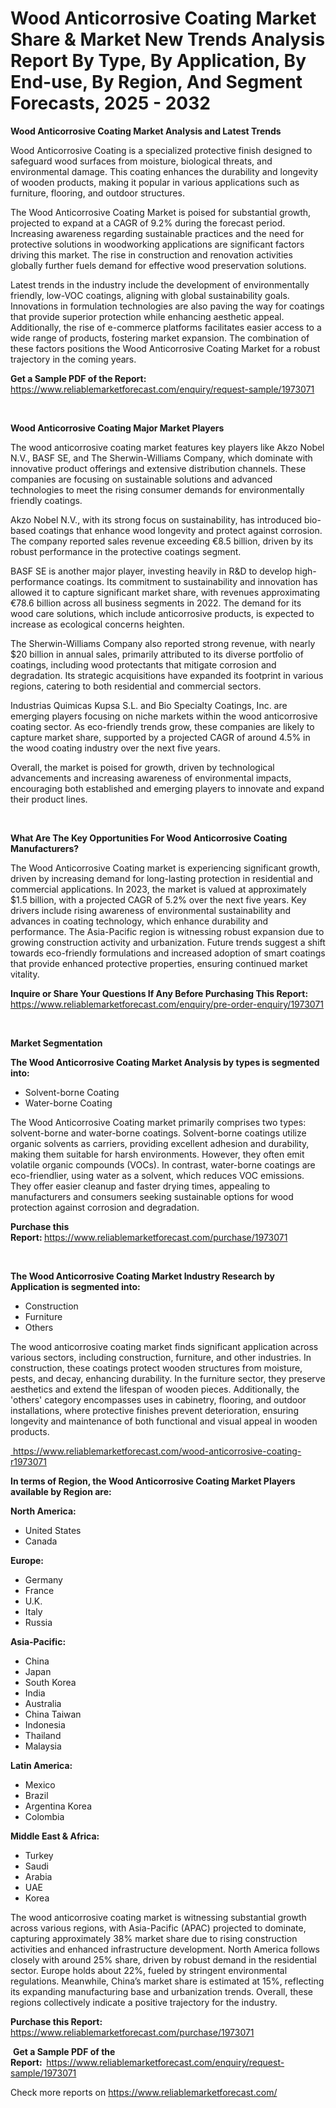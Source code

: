 <p><h1>Wood Anticorrosive Coating Market Share & Market New Trends Analysis Report By Type, By Application, By End-use, By Region, And Segment Forecasts, 2025 - 2032</h1></p><p><strong>Wood Anticorrosive Coating Market Analysis and Latest Trends</strong></p>
<p><p>Wood Anticorrosive Coating is a specialized protective finish designed to safeguard wood surfaces from moisture, biological threats, and environmental damage. This coating enhances the durability and longevity of wooden products, making it popular in various applications such as furniture, flooring, and outdoor structures.</p><p>The Wood Anticorrosive Coating Market is poised for substantial growth, projected to expand at a CAGR of 9.2% during the forecast period. Increasing awareness regarding sustainable practices and the need for protective solutions in woodworking applications are significant factors driving this market. The rise in construction and renovation activities globally further fuels demand for effective wood preservation solutions.</p><p>Latest trends in the industry include the development of environmentally friendly, low-VOC coatings, aligning with global sustainability goals. Innovations in formulation technologies are also paving the way for coatings that provide superior protection while enhancing aesthetic appeal. Additionally, the rise of e-commerce platforms facilitates easier access to a wide range of products, fostering market expansion. The combination of these factors positions the Wood Anticorrosive Coating Market for a robust trajectory in the coming years.</p></p>
<p><strong>Get a Sample PDF of the Report:&nbsp;</strong> <a href="https://www.reliablemarketforecast.com/enquiry/request-sample/1973071?utm_campaign=2320&utm_medium=2&utm_source=Github&utm_content=ia&utm_term=03042025&utm_id=wood-anticorrosive-coating">https://www.reliablemarketforecast.com/enquiry/request-sample/1973071</a></p>
<p>&nbsp;</p>
<p><strong>Wood Anticorrosive Coating Major Market Players</strong></p>
<p><p>The wood anticorrosive coating market features key players like Akzo Nobel N.V., BASF SE, and The Sherwin-Williams Company, which dominate with innovative product offerings and extensive distribution channels. These companies are focusing on sustainable solutions and advanced technologies to meet the rising consumer demands for environmentally friendly coatings.</p><p>Akzo Nobel N.V., with its strong focus on sustainability, has introduced bio-based coatings that enhance wood longevity and protect against corrosion. The company reported sales revenue exceeding €8.5 billion, driven by its robust performance in the protective coatings segment. </p><p>BASF SE is another major player, investing heavily in R&D to develop high-performance coatings. Its commitment to sustainability and innovation has allowed it to capture significant market share, with revenues approximating €78.6 billion across all business segments in 2022. The demand for its wood care solutions, which include anticorrosive products, is expected to increase as ecological concerns heighten.</p><p>The Sherwin-Williams Company also reported strong revenue, with nearly $20 billion in annual sales, primarily attributed to its diverse portfolio of coatings, including wood protectants that mitigate corrosion and degradation. Its strategic acquisitions have expanded its footprint in various regions, catering to both residential and commercial sectors.</p><p>Industrias Quimicas Kupsa S.L. and Bio Specialty Coatings, Inc. are emerging players focusing on niche markets within the wood anticorrosive coating sector. As eco-friendly trends grow, these companies are likely to capture market share, supported by a projected CAGR of around 4.5% in the wood coating industry over the next five years.</p><p>Overall, the market is poised for growth, driven by technological advancements and increasing awareness of environmental impacts, encouraging both established and emerging players to innovate and expand their product lines.</p></p>
<p>&nbsp;</p>
<p><strong>What Are The Key Opportunities For Wood Anticorrosive Coating Manufacturers?</strong></p>
<p><p>The Wood Anticorrosive Coating market is experiencing significant growth, driven by increasing demand for long-lasting protection in residential and commercial applications. In 2023, the market is valued at approximately $1.5 billion, with a projected CAGR of 5.2% over the next five years. Key drivers include rising awareness of environmental sustainability and advances in coating technology, which enhance durability and performance. The Asia-Pacific region is witnessing robust expansion due to growing construction activity and urbanization. Future trends suggest a shift towards eco-friendly formulations and increased adoption of smart coatings that provide enhanced protective properties, ensuring continued market vitality.</p></p>
<p><strong>Inquire or Share Your Questions If Any Before Purchasing This Report:</strong> <a href="https://www.reliablemarketforecast.com/enquiry/pre-order-enquiry/1973071?utm_campaign=2320&utm_medium=2&utm_source=Github&utm_content=ia&utm_term=03042025&utm_id=wood-anticorrosive-coating">https://www.reliablemarketforecast.com/enquiry/pre-order-enquiry/1973071</a></p>
<p>&nbsp;</p>
<p><strong>Market Segmentation</strong></p>
<p><strong>The Wood Anticorrosive Coating Market Analysis by types is segmented into:</strong></p>
<p><ul><li>Solvent-borne Coating</li><li>Water-borne Coating</li></ul></p>
<p><p>The Wood Anticorrosive Coating market primarily comprises two types: solvent-borne and water-borne coatings. Solvent-borne coatings utilize organic solvents as carriers, providing excellent adhesion and durability, making them suitable for harsh environments. However, they often emit volatile organic compounds (VOCs). In contrast, water-borne coatings are eco-friendlier, using water as a solvent, which reduces VOC emissions. They offer easier cleanup and faster drying times, appealing to manufacturers and consumers seeking sustainable options for wood protection against corrosion and degradation.</p></p>
<p><strong>Purchase this Report:&nbsp;</strong><a href="https://www.reliablemarketforecast.com/purchase/1973071?utm_campaign=2320&utm_medium=2&utm_source=Github&utm_content=ia&utm_term=03042025&utm_id=wood-anticorrosive-coating">https://www.reliablemarketforecast.com/purchase/1973071</a></p>
<p>&nbsp;</p>
<p><strong>The Wood Anticorrosive Coating Market Industry Research by Application is segmented into:</strong></p>
<p><ul><li>Construction</li><li>Furniture</li><li>Others</li></ul></p>
<p><p>The wood anticorrosive coating market finds significant application across various sectors, including construction, furniture, and other industries. In construction, these coatings protect wooden structures from moisture, pests, and decay, enhancing durability. In the furniture sector, they preserve aesthetics and extend the lifespan of wooden pieces. Additionally, the 'others' category encompasses uses in cabinetry, flooring, and outdoor installations, where protective finishes prevent deterioration, ensuring longevity and maintenance of both functional and visual appeal in wooden products.</p></p>
<p><a href="https://www.reliablemarketforecast.com/wood-anticorrosive-coating-r1973071?utm_campaign=2320&utm_medium=2&utm_source=Github&utm_content=ia&utm_term=03042025&utm_id=wood-anticorrosive-coating">&nbsp;https://www.reliablemarketforecast.com/wood-anticorrosive-coating-r1973071</a></p>
<p><strong>In terms of Region, the Wood Anticorrosive Coating Market Players available by Region are:</strong></p>
<p>
    <p> <strong> North America: </strong>
        <ul>
            <li>United States</li>
            <li>Canada</li>
        </ul>
        </p> 
    <p> <strong> Europe: </strong>
        <ul>
            <li>Germany</li>
            <li>France</li>
            <li>U.K.</li>
            <li>Italy</li>
            <li>Russia</li>
        </ul>
        </p> 
    <p> <strong> Asia-Pacific: </strong>
        <ul>
            <li>China</li>
            <li>Japan</li>
            <li>South Korea</li>
            <li>India</li>
            <li>Australia</li>
            <li>China Taiwan</li>
            <li>Indonesia</li>
            <li>Thailand</li>
            <li>Malaysia</li>
        </ul>
        </p> 
    <p> <strong> Latin America: </strong>
        <ul>
            <li>Mexico</li>
            <li>Brazil</li>
            <li>Argentina Korea</li>
            <li>Colombia</li>
        </ul>
        </p> 
    <p> <strong> Middle East & Africa: </strong>
        <ul>
            <li>Turkey</li>
            <li>Saudi</li>
            <li>Arabia</li>
            <li>UAE</li>
            <li>Korea</li>
        </ul>
    </p>
    </p>
<p><p>The wood anticorrosive coating market is witnessing substantial growth across various regions, with Asia-Pacific (APAC) projected to dominate, capturing approximately 38% market share due to rising construction activities and enhanced infrastructure development. North America follows closely with around 25% share, driven by robust demand in the residential sector. Europe holds about 22%, fueled by stringent environmental regulations. Meanwhile, China’s market share is estimated at 15%, reflecting its expanding manufacturing base and urbanization trends. Overall, these regions collectively indicate a positive trajectory for the industry.</p></p>
<p><strong>Purchase this Report: </strong><a href="https://www.reliablemarketforecast.com/purchase/1973071?utm_campaign=2320&utm_medium=2&utm_source=Github&utm_content=ia&utm_term=03042025&utm_id=wood-anticorrosive-coating">https://www.reliablemarketforecast.com/purchase/1973071</a></p>
<p>&nbsp;<strong>Get a Sample PDF of the Report:&nbsp;&nbsp;</strong><a href="https://www.reliablemarketforecast.com/enquiry/request-sample/1973071?utm_campaign=2320&utm_medium=2&utm_source=Github&utm_content=ia&utm_term=03042025&utm_id=wood-anticorrosive-coating">https://www.reliablemarketforecast.com/enquiry/request-sample/1973071</a></p>
<p><strong></strong></p>
<p>Check more reports on <a href="https://www.reliablemarketforecast.com/?utm_campaign=2320&utm_medium=2&utm_source=Github&utm_content=ia&utm_term=03042025&utm_id=wood-anticorrosive-coating">https://www.reliablemarketforecast.com/</a></p>